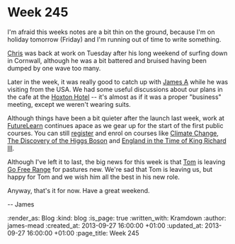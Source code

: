 Week 245
========

I'm afraid this weeks notes are a bit thin on the ground, because I'm on holiday tomorrow (Friday) and I'm running out of time to write something.

[Chris](/chris-roos) was back at work on Tuesday after his long weekend of surfing down in Cornwall, although he was a bit battered and bruised having been dumped by one wave too many.

Later in the week, it was really good to catch up with [James A](/james-adam) while he was visiting from the USA. We had some useful discussions about our plans in the cafe at the [Hoxton Hotel](http://www.hoxtonhotels.com/) -- it's almost as if it was a proper "business" meeting, except we weren't wearing suits.

Although things have been a bit quieter after the launch last week, work at [FutureLearn](https://www.futurelearn.com) continues apace as we gear up for the start of the first public courses. You can still [register](https://www.futurelearn.com/register) and enrol on courses like [Climate Change](https://www.futurelearn.com/courses/climate-change-challenges-and-solutions), [The Discovery of the Higgs Boson](https://www.futurelearn.com/courses/higgs) and [England in the Time of King Richard III](https://www.futurelearn.com/courses/england-of-richard-third).


Although I've left it to last, the big news for this week is that [Tom](/tom-ward) is leaving [Go Free Range](/) for pastures new. We're sad that Tom is leaving us, but happy for Tom and we wish him all the best in his new role.

Anyway, that's it for now. Have a great weekend.

-- James

:render_as: Blog
:kind: blog
:is_page: true
:written_with: Kramdown
:author: james-mead
:created_at: 2013-09-27 16:00:00 +01:00
:updated_at: 2013-09-27 16:00:00 +01:00
:page_title: Week 245
